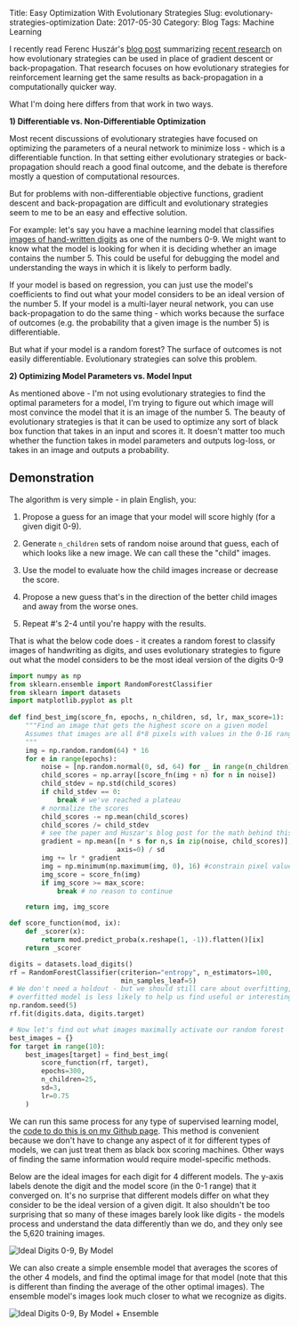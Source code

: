 Title: Easy Optimization With Evolutionary Strategies 
Slug: evolutionary-strategies-optimization
Date: 2017-05-30
Category: Blog
Tags: Machine Learning

I recently read Ferenc Huszár's [blog post](http://www.inference.vc/evolutionary-strategies-embarrassingly-parallelizable-optimization/) summarizing [recent research](https://arxiv.org/abs/1703.03864) on how evolutionary strategies can be used in place of gradient descent or back-propagation. That research focuses on how evolutionary strategies for reinforcement learning get the same results as back-propagation in a computationally quicker way.

What I'm doing here differs from that work in two ways.

**1) Differentiable vs. Non-Differentiable Optimization**

Most recent discussions of evolutionary strategies have focused on optimizing the parameters of a neural network to minimize loss - which is a differentiable function. In that setting either evolutionary strategies or back-propagation should reach a good final outcome, and the debate is therefore mostly a question of computational resources.

But for problems with non-differentiable objective functions, gradient descent and back-propagation are difficult and evolutionary strategies seem to me to be an easy and effective solution.

For example: let's say you have a machine learning model that classifies [images of hand-written digits](http://scikit-learn.org/stable/datasets/index.html#optical-recognition-of-handwritten-digits-data-set) as one of the numbers 0-9. We might want to know what the model is looking for when it is deciding whether an image contains the number 5. This could be useful for debugging the model and understanding the ways in which it is likely to perform badly.

If your model is based on regression, you can just use the model's coefficients to find out what your model considers to be an ideal version of the number 5. If your model is a multi-layer neural network, you can use back-propagation to do the same thing  - which works because the surface of outcomes (e.g. the probability that a given image is the number 5) is differentiable.

But what if your model is a random forest? The surface of outcomes is not easily differentiable. Evolutionary strategies can solve this problem.


**2) Optimizing Model Parameters vs. Model Input**

As mentioned above - I'm not using evolutionary strategies to find the optimal parameters for a model, I'm trying to figure out which image will most convince the model that it is an image of the number 5. The beauty of evolutionary strategies is that it can be used to optimize any sort of black box function that takes in an input and scores it. It doesn't matter too much whether the function takes in model parameters and outputs log-loss, or takes in an image and outputs a probability.


## Demonstration
The algorithm is very simple - in plain English, you:

1. Propose a guess for an image that your model will score highly (for a given digit 0-9).

2. Generate `n_children` sets of random noise around that guess, each of which looks like a new image. We can call these the "child" images.

3. Use the model to evaluate how the child images increase or decrease the score.

4. Propose a new guess that's in the direction of the better child images and away from the worse ones.

5. Repeat #'s 2-4 until you're happy with the results.

That is what the below code does - it creates a random forest to classify images of handwriting as digits, and uses evolutionary strategies to figure out what the model considers to be the most ideal version of the digits 0-9

```python
import numpy as np
from sklearn.ensemble import RandomForestClassifier
from sklearn import datasets
import matplotlib.pyplot as plt
  
def find_best_img(score_fn, epochs, n_children, sd, lr, max_score=1):
    """Find an image that gets the highest score on a given model
    Assumes that images are all 8*8 pixels with values in the 0-16 range
    """
    img = np.random.random(64) * 16
    for e in range(epochs):
        noise = [np.random.normal(0, sd, 64) for _ in range(n_children)]
        child_scores = np.array([score_fn(img + n) for n in noise])
        child_stdev = np.std(child_scores)
        if child_stdev == 0:
            break # we've reached a plateau
        # normalize the scores
        child_scores -= np.mean(child_scores)
        child_scores /= child_stdev
        # see the paper and Huszar's blog post for the math behind this
        gradient = np.mean([n * s for n,s in zip(noise, child_scores)],
                           axis=0) / sd
        img += lr * gradient
        img = np.minimum(np.maximum(img, 0), 16) #constrain pixel values
        img_score = score_fn(img)
        if img_score >= max_score:
            break # no reason to continue

    return img, img_score

def score_function(mod, ix):
    def _scorer(x):
        return mod.predict_proba(x.reshape(1, -1)).flatten()[ix]
    return _scorer

digits = datasets.load_digits()
rf = RandomForestClassifier(criterion="entropy", n_estimators=100,
                            min_samples_leaf=5)
# We don't need a holdout - but we should still care about overfitting, an
# overfitted model is less likely to help us find useful or interesting images.
np.random.seed(5)
rf.fit(digits.data, digits.target)

# Now let's find out what images maximally activate our random forest
best_images = {}
for target in range(10):
    best_images[target] = find_best_img(
        score_function(rf, target),
        epochs=300,
        n_children=25,
        sd=3,
        lr=0.75
    )
```

We can run this same process for any type of supervised learning model, the [code to do this is on my Github page](https://github.com/jarfa/jarfa.github.io/blob/content/content/blog_post_code/evolutionary_optimization.py). This method is convenient because we don't have to change any aspect of it for different types of models, we can just treat them as black box scoring machines. Other ways of finding the same information would require model-specific methods.

Below are the ideal images for each digit for 4 different models. The y-axis labels denote the digit and the model score (in the 0-1 range) that it converged on. It's no surprise that different models differ on what they consider to be the ideal version of a given digit. It also shouldn't be too surprising that so many of these images barely look like digits - the models process and understand the data differently than we do, and they only see the 5,620 training images.

![Ideal Digits 0-9, By Model]({filename}/images/best_examples_models.png)

We can also create a simple ensemble model that averages the scores of the other 4 models, and find the optimal image for that model (note that this is different than finding the average of the other optimal images). The ensemble model's images look much closer to what we recognize as digits.

![Ideal Digits 0-9, By Model + Ensemble]({filename}/images/best_examples_plus_ensemble.png)



